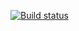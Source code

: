 [![Build status](https://ci.appveyor.com/api/projects/status/c28eo2d67v7cutcv?svg=true)](https://ci.appveyor.com/project/Mark-Riazantsev/homeworkgradle2-1)
